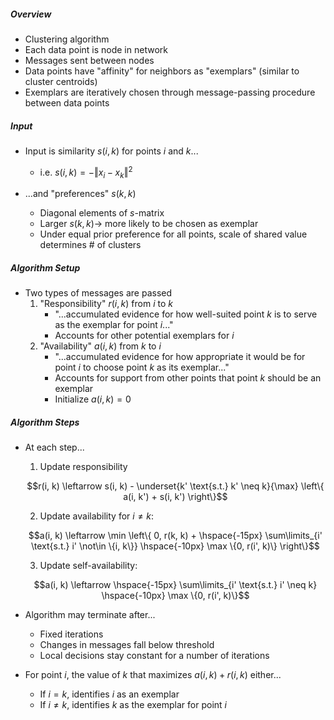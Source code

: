 ##### Overview
- Clustering algorithm
- Each data point is node in network
- Messages sent between nodes
- Data points have "affinity" for neighbors as "exemplars" (similar to cluster centroids)
- Exemplars are iteratively chosen through message-passing procedure between data points

##### Input
- Input is similarity $`s(i, k)`$ for points $`i`$ and $`k`$...
    - i.e. $`s(i, k) = -\Vert x_i - x_k \Vert^2`$
    
- ...and "preferences" $`s(k, k)`$
    - Diagonal elements of $`s`$-matrix
    - Larger $`s(k, k) \rightarrow`$ more likely to be chosen as exemplar
    - Under equal prior preference for all points, scale of shared value determines # of clusters
    
##### Algorithm Setup
- Two types of messages are passed
    1. "Responsibility" $`r(i, k)`$ from $`i`$ to $`k`$
        - "...accumulated evidence for how well-suited point $`k`$ is to serve as the exemplar for point $`i`$..."
        - Accounts for other potential exemplars for $`i`$
    2. "Availability" $`a(i, k)`$ from $`k`$ to $`i`$
        - "...accumulated evidence for how appropriate it would be for point $`i`$ to choose point $`k`$ as its exemplar..."
        - Accounts for support from other points that point $`k`$ should be an exemplar
        - Initialize $`a(i, k) = 0`$
        
##### Algorithm Steps
- At each step...
    1. Update responsibility 
    ```math
    r(i, k) \leftarrow s(i, k) - \underset{k' \text{s.t.} k' \neq k}{\max} \left\{ a(i, k') + s(i, k') \right\}
    ```
    2. Update availability for $i \neq k$:
    ```math
    a(i, k) \leftarrow \min \left\{ 0, r(k, k) + \hspace{-15px} \sum\limits_{i' \text{s.t.} i' \not\in \{i, k\}} \hspace{-10px} \max \{0, r(i', k)\} \right\}
    ```
    
    3. Update self-availability:
    ```math
    a(i, k) \leftarrow \hspace{-15px} \sum\limits_{i' \text{s.t.} i' \neq k} \hspace{-10px} \max \{0, r(i', k)\}
    ```
- Algorithm may terminate after...
    - Fixed iterations
    - Changes in messages fall below threshold
    - Local decisions stay constant for a number of iterations

- For point $`i`$, the value of $`k`$ that maximizes $`a(i, k) + r(i, k)`$ either...
    - If $`i=k`$, identifies $`i`$ as an exemplar
    - If $`i \neq k`$, identifies $`k`$ as the exemplar for point $`i`$